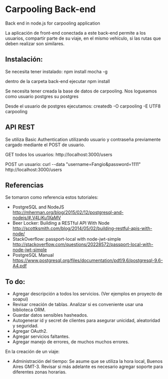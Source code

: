# Carpooling Back-end
Back end in node.js for carpooling application

La aplicación de front-end conectada a este back-end permite a los usuarios, compartir parte de su viaje, en el mismo vehículo, si las rutas que deben
realizar son similares.

Instalación:
------------
Se necesita tener instalado:
npm install mocha -g

dentro de la carpeta back-end ejecutar
npm install

Se necesita tener creada la base de datos de carpooling.
Nos logueamos como usuario postgres
su postgres

Desde el usuario de postgres ejecutamos:
createdb -O carpooling -E UTF8 carpooling

API REST
--------
Se utiliza Basic Authentication utilizando usuario y contraseña previamente cargado mediante el POST de usuario.

GET todos los usuarios: 
http://localhost:3000/users

POST un usuario: 
curl --data "username=Fangio&password=1111" http://localhost:3000/users

Referencias
-----------
Se tomaron como referencia estos tutoriales:
* PostgreSQL and NodeJS
	http://mherman.org/blog/2015/02/12/postgresql-and-nodejs/#.V4LjKu1XaMV
* Beer Locker: Building a RESTful API With Node
	http://scottksmith.com/blog/2014/05/02/building-restful-apis-with-node/
* StackOverflow: passport-local with node-jwt-simple
	http://stackoverflow.com/questions/20228572/passport-local-with-node-jwt-simple
* PostgreSQL Manual
	https://www.postgresql.org/files/documentation/pdf/9.6/postgresql-9.6-A4.pdf

To do:
------
* Agregar descripción a todos los servicios. (Ver ejemplos en proyecto de soapui)
* Revisar creación de tablas. Analizar si es conveniente usar una biblioteca ORM.
* Guardar datos sensibles hasheados.
* Autogenerar id y secret de clientes para asegurar unicidad, aleatoridad y seguridad.
* Agregar OAuth2.
* Agregar servicios faltantes.
* Agregar manejo de errores, de muchos muchos errores.

En la creación de un viaje:
* Administración del tiempo: Se asume que se utiliza la hora local, Buenos Aires GMT-3. Revisar si más adelante es necesario agregar soporte para diferentes zonas horarias.

